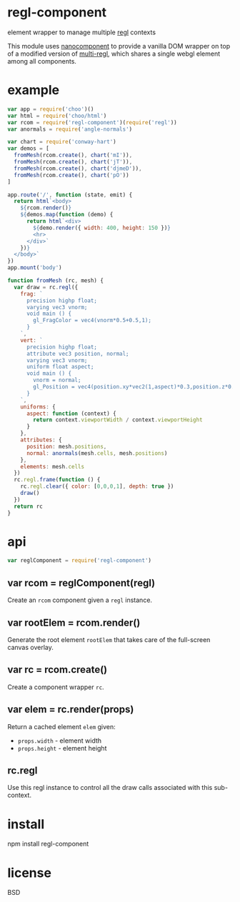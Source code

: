 # regl-component

element wrapper to manage multiple [regl][] contexts

This module uses [nanocomponent][] to provide a vanilla DOM wrapper on top of a
modified version of [multi-regl][], which shares a single webgl element among
all components.

[regl]: http://regl.party
[nanocomponent]: https://npmjs.com/package/nanocomponent
[multi-regl]: https://npmjs.com/package/multi-regl

# example

``` js
var app = require('choo')()
var html = require('choo/html')
var rcom = require('regl-component')(require('regl'))
var anormals = require('angle-normals')

var chart = require('conway-hart')
var demos = [
  fromMesh(rcom.create(), chart('mI')),
  fromMesh(rcom.create(), chart('jT')),
  fromMesh(rcom.create(), chart('djmeD')),
  fromMesh(rcom.create(), chart('pO'))
]

app.route('/', function (state, emit) {
  return html`<body>
    ${rcom.render()}
    ${demos.map(function (demo) {
      return html`<div>
        ${demo.render({ width: 400, height: 150 })}
        <hr>
      </div>`
    })}
  </body>`
})
app.mount('body')

function fromMesh (rc, mesh) {
  var draw = rc.regl({
    frag: `
      precision highp float;
      varying vec3 vnorm;
      void main () {
        gl_FragColor = vec4(vnorm*0.5+0.5,1);
      }
    `,
    vert: `
      precision highp float;
      attribute vec3 position, normal;
      varying vec3 vnorm;
      uniform float aspect;
      void main () {
        vnorm = normal;
        gl_Position = vec4(position.xy*vec2(1,aspect)*0.3,position.z*0.1+0.1,1);
      }
    `,
    uniforms: {
      aspect: function (context) {
        return context.viewportWidth / context.viewportHeight
      }
    },
    attributes: {
      position: mesh.positions,
      normal: anormals(mesh.cells, mesh.positions)
    },
    elements: mesh.cells
  })
  rc.regl.frame(function () {
    rc.regl.clear({ color: [0,0,0,1], depth: true })
    draw()
  })
  return rc
}
```

# api

``` js
var reglComponent = require('regl-component')
```

## var rcom = reglComponent(regl)

Create an `rcom` component given a `regl` instance.

## var rootElem = rcom.render()

Generate the root element `rootElem` that takes care of the full-screen canvas
overlay.

## var rc = rcom.create()

Create a component wrapper `rc`.

## var elem = rc.render(props)

Return a cached element `elem` given:

* `props.width` - element width
* `props.height` - element height

## rc.regl

Use this regl instance to control all the draw calls associated with this
sub-context.

# install

npm install regl-component

# license

BSD
